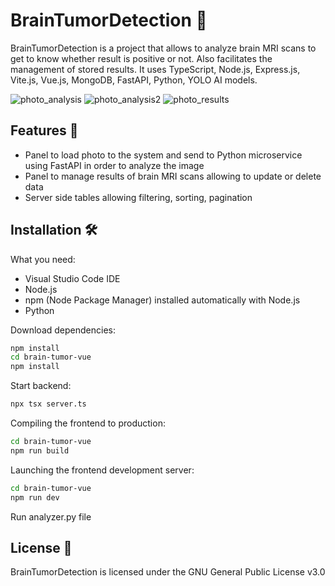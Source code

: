 # BrainTumorDetection :brain:

BrainTumorDetection is a project that allows to analyze brain MRI scans to get to know whether result is positive or not.
Also facilitates the management of stored results.
It uses TypeScript, Node.js, Express.js, Vite.js, Vue.js, MongoDB, FastAPI, Python, YOLO AI models.

![photo_analysis](https://github.com/user-attachments/assets/55bbe4ef-f979-4003-87d3-0f0553547658)
![photo_analysis2](https://github.com/user-attachments/assets/17893866-2306-43a3-819d-275013c64f3e)
![photo_results](https://github.com/user-attachments/assets/2245de92-80d0-430b-977b-b33ff67cb524)

## Features :star2:
- Panel to load photo to the system and send to Python microservice using FastAPI in order to analyze the image 
- Panel to manage results of brain MRI scans allowing to update or delete data
- Server side tables allowing filtering, sorting, pagination

## Installation :hammer_and_wrench:

What you need:
- Visual Studio Code IDE
- Node.js
- npm (Node Package Manager) installed automatically with Node.js
- Python

Download dependencies:
```bash
npm install
cd brain-tumor-vue
npm install
```

Start backend:
```bash
npx tsx server.ts
```

Compiling the frontend to production:
```bash
cd brain-tumor-vue
npm run build
```

Launching the frontend development server:
```bash
cd brain-tumor-vue
npm run dev
```

Run analyzer.py file



## License :page_with_curl:
BrainTumorDetection is licensed under the GNU General Public License v3.0
